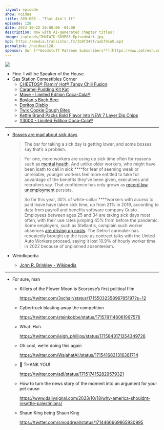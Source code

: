 ```yaml
---
layout: episode
show: noidea
title: S09:E03 - "That Ain't It"
episode: 128
date: 2023-10-22 20:00:00 -04:00
description: Now with AI-generated chapter titles!
image: /uploads/IHNIWID-S09E03-EpisodeArt.jpg
mp3: https://media.transistor.fm/3b9f342f/aabf91e0.mp3
permalink: /noidea/128
sponsor: Our [**Goodstuff Patreon Subscribers**](https://www.patreon.com/goodstuff "Goodstuff on Patreon") and listeners just like you! Support your favorite podcasts directly to get access to the discord and more.
---
```


![](/uploads/IHNIWID-S09E03-EpisodeArt.jpg)

- Fine. I will be Speaker of the House.
- Gas Station Comestibles Corner
    - [CHEETOS® Flamin’ Hot® Tangy Chili Fusion](https://www.cheetos.com/products/cheetos-flamin-hot-tangy-chili-fusion)
    - [Caramel Pudding Kit Kat](https://sugoimart.com/products/kit-kat-japan-caramel-pudding)
    - [Move - Limited Edition Coca-Cola®](https://us.coca-cola.com/products/coke-creations/rosalia-move-limited-edition-soda)
    - [Boylan's Birch Beer](https://boylanbottling.com/products/original-birch-beer)
    - [Doritos Diablo](https://desert-drinks.com/products/doritos-diablo-mexico)
    - [Twix Cookie Dough Bites](https://cowcrack.com/products/twix-cookie-dough-bites-8-5-oz)
    - [Kettle Brand Packs Bold Flavor into NEW 7 Layer Dip Chips](https://www.prnewswire.com/news-releases/kettle-brand-packs-bold-flavor-into-new-7-layer-dip-chips-301948559.html)
    - [Y3000 - Limited Edition Coca-Cola®](https://us.coca-cola.com/products/coke-creations/y3000-limited-edition-soda)

---

- [Bosses are mad about sick days](https://www.wsj.com/lifestyle/workplace/bosses-have-a-problem-people-are-actually-using-sick-days-d45b5f9a?utm_source=substack&utm_medium=email)
    
    > The bar for taking a sick day is getting lower, and some bosses say that’s a problem.
    > 
    
    > For one, more workers are using up sick time often for reasons such as [mental health](https://www.wsj.com/articles/timeout-days-and-respite-rooms-the-new-trends-in-mental-health-at-the-office-70dcbb08). And unlike older workers, who might have been loath to call in sick ****for fear of seeming weak or unreliable, younger workers feel more entitled to take full advantage of the benefits they’ve been given, executives and recruiters say. That confidence has only grown as [record low unemployment](https://www.wsj.com/economy/jobs/jobs-report-september-economy-unemployment-d9409b8b) persists.
    > 
    > 
    > So far this year, 30% of white-collar ****workers with access to paid leave have taken sick time, up from 21% in 2019, according to data from payroll and benefits software company Gusto. Employees between ages 25 and 34 are taking sick days most often, with their use rates jumping 45% from before the pandemic. Some employers, such as Stellantis, complain such worker absences [are driving up costs](https://www.wsj.com/business/autos/stellantis-negotiations-carlos-tavares-uaw-strike-a0f42954). The Detroit carmaker has repeatedly brought up the issue as contract talks with the United Auto Workers proceed, saying it lost 10.9% of hourly worker time in 2022 because of unplanned absenteeism.
    > 
- Weirdkipedia
    - [John R. Brinkley - Wikipedia](https://en.wikipedia.org/wiki/John_R._Brinkley)

---

- For sure, man
    - Killers of the Flower Moon is Scorsese’s first political film
        
        https://twitter.com/3xchair/status/1715503235899765197?s=12
        
    - Cybertruck blasting away the competition
        
        https://twitter.com/steinkobbe/status/1715781146061967579
        
    - What. Huh.
        
        https://twitter.com/leigh_phillips/status/1715843171354349726
        
    - Oh cool, we’re doing this again
        
        https://twitter.com/WajahatAli/status/1715416831316361714
        
    - 👏 THANK YOU!
        
        https://twitter.com/adl/status/1715174152829579321
        
    - How to turn the news story of the moment into an argument for your pet cause
        
        https://www.dailysignal.com/2023/10/18/why-america-shouldnt-resettle-palestinians/
        
    - Shaun King being Shaun King
        
        https://twitter.com/smod4real/status/1714466669865930995